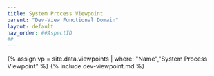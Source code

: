 ```yaml
---
title: System Process Viewpoint
parent: "Dev-View Functional Domain"
layout: default
nav_order: ##AspectID
##
---
```

{% assign vp = site.data.viewpoints | where: "Name","System Process Viewpoint" %}
{% include dev-viewpoint.md %}